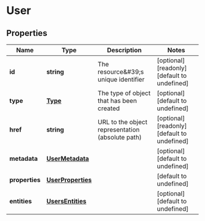# User

## Properties
| Name | Type | Description | Notes |
| ------------ | ------------- | ------------- | ------------- |
| **id** | **string** | The resource\&#39;s unique identifier | [optional] [readonly] [default to undefined] |
| **type** | [**Type**](Type.md) | The type of object that has been created | [optional] [default to undefined] |
| **href** | **string** | URL to the object representation (absolute path) | [optional] [readonly] [default to undefined] |
| **metadata** | [**UserMetadata**](UserMetadata.md) |  | [optional] [default to undefined] |
| **properties** | [**UserProperties**](UserProperties.md) |  | [default to undefined] |
| **entities** | [**UsersEntities**](UsersEntities.md) |  | [optional] [default to undefined] |


